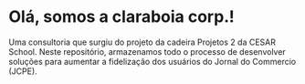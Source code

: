 # Olá, somos a claraboia corp.!
Uma consultoria que surgiu do projeto da cadeira Projetos 2 da CESAR School.
Neste repositório, armazenamos todo o processo de desenvolver soluções para aumentar a fidelização dos usuários do Jornal do Commercio (JCPE).
